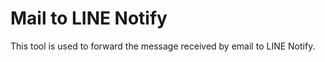 # Mail to LINE Notify

This tool is used to forward the message received by email to LINE Notify.


